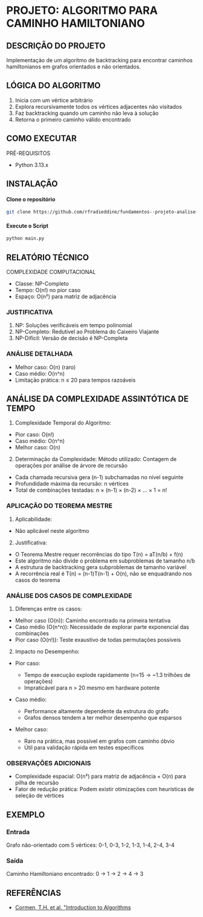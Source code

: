 # PROJETO: ALGORITMO PARA CAMINHO HAMILTONIANO

## DESCRIÇÃO DO PROJETO

Implementação de um algoritmo de backtracking para encontrar caminhos hamiltonianos em grafos orientados e não orientados.

## LÓGICA DO ALGORITMO

1. Inicia com um vértice arbitrário
2. Explora recursivamente todos os vértices adjacentes não visitados
3. Faz backtracking quando um caminho não leva à solução
4. Retorna o primeiro caminho válido encontrado

## COMO EXECUTAR

PRÉ-REQUISITOS

- Python 3.13.x

## INSTALAÇÃO

#### Clone o repositório

```bash
git clone https://github.com/rfradieddine/fundamentos--projeto-analise-algoritmo
```

#### Execute o Script

```bash
python main.py
```

## RELATÓRIO TÉCNICO

COMPLEXIDADE COMPUTACIONAL

- Classe: NP-Completo
- Tempo: O(n!) no pior caso
- Espaço: O(n²) para matriz de adjacência

### JUSTIFICATIVA

1. NP: Soluções verificáveis em tempo polinomial
2. NP-Completo: Redutível ao Problema do Caixeiro Viajante
3. NP-Difícil: Versão de decisão é NP-Completa

### ANÁLISE DETALHADA

- Melhor caso: O(n) (raro)
- Caso médio: O(n^n)
- Limitação prática: n ≤ 20 para tempos razoáveis

## ANÁLISE DA COMPLEXIDADE ASSINTÓTICA DE TEMPO

1. Complexidade Temporal do Algoritmo:

- Pior caso: O(n!)
- Caso médio: O(n^n)
- Melhor caso: O(n)

2. Determinação da Complexidade:
Método utilizado: Contagem de operações por análise de árvore de recursão

- Cada chamada recursiva gera (n-1) subchamadas no nível seguinte
- Profundidade máxima da recursão: n vértices
- Total de combinações testadas: n × (n-1) × (n-2) × ... × 1 = n!

### APLICAÇÃO DO TEOREMA MESTRE

1. Aplicabilidade:

- Não aplicável neste algoritmo

2. Justificativa:

- O Teorema Mestre requer recorrências do tipo T(n) = aT(n/b) + f(n)
- Este algoritmo não divide o problema em subproblemas de tamanho n/b
- A estrutura de backtracking gera subproblemas de tamanho variável
- A recorrência real é T(n) = (n-1)T(n-1) + O(n), não se enquadrando nos casos do teorema

### ANÁLISE DOS CASOS DE COMPLEXIDADE

1. Diferenças entre os casos:

- Melhor caso (O(n)): Caminho encontrado na primeira tentativa
- Caso médio (O(n^n)): Necessidade de explorar parte exponencial das combinações
- Pior caso (O(n!)): Teste exaustivo de todas permutações possíveis

2. Impacto no Desempenho:

- Pior caso:
  - Tempo de execução explode rapidamente (n=15 → ~1.3 trilhões de operações)
  - Impraticável para n > 20 mesmo em hardware potente
  
- Caso médio:
  - Performance altamente dependente da estrutura do grafo
  - Grafos densos tendem a ter melhor desempenho que esparsos
  
- Melhor caso:
  - Raro na prática, mas possível em grafos com caminho óbvio
  - Útil para validação rápida em testes específicos

### OBSERVAÇÕES ADICIONAIS

- Complexidade espacial: O(n²) para matriz de adjacência + O(n) para pilha de recursão
- Fator de redução prática: Podem existir otimizações com heurísticas de seleção de vértices

## EXEMPLO

### Entrada

Grafo não-orientado com 5 vértices:
0-1, 0-3, 1-2, 1-3, 1-4, 2-4, 3-4

### Saída

Caminho Hamiltoniano encontrado:
0 -> 1 -> 2 -> 4 -> 3

## REFERÊNCIAS

- [Cormen, T.H. et al. "Introduction to Algorithms](https://mitpress.mit.edu/9780262530910/introduction-to-algorithms/)
